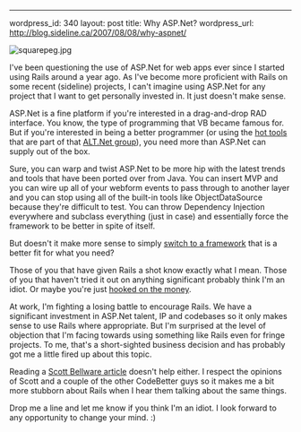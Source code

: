 --- 
wordpress_id: 340
layout: post
title: Why ASP.Net?
wordpress_url: http://blog.sideline.ca/2007/08/08/why-aspnet/

<img src='http://blog.sideline.ca/wp-content/uploads/2007/08/squarepeg.jpg' alt='squarepeg.jpg' class='left' />

<p>I've been questioning the use of ASP.Net for web apps ever since I started using Rails around a year ago.  As I've become more proficient with Rails on some recent (sideline) projects, I can't imagine using ASP.Net for any project that I want to get personally invested in.  It just doesn't make sense.</p>

<p>ASP.Net is a fine platform if you're interested in a drag-and-drop RAD interface.  You know, the type of programming that VB became famous for.  But if you're interested in being a better programmer (or using the <a href="http://weblogs.asp.net/rosherove/archive/2007/06/04/alt-net-alternative-tools-and-approaches-to-mainstream-net.aspx">hot tools</a> that are part of that <a href="http://laribee.com/blog/2007/04/10/altnet/">ALT.Net group</a>), you need more than ASP.Net can supply out of the box.</p>

<p>Sure, you can warp and twist ASP.Net to be more hip with the latest trends and tools that have been ported over from Java.  You can insert MVP and you can wire up all of your webform events to pass through to another layer and you can stop using all of the built-in tools like ObjectDataSource because they're difficult to test.  You can throw Dependency Injection everywhere and subclass everything (just in case) and essentially force the framework to be better in spite of itself.</p>

<p>But doesn't it make more sense to simply <a href="http://dotavery.com/blog/archive/2007/07/27/106320.aspx">switch to a framework</a> that is a better fit for what you need?</p>

<p>Those of you that have given Rails a shot know exactly what I mean.  Those of you that haven't tried it out on anything significant probably think I'm an idiot.  Or maybe you're just <a href="http://blog.sideline.ca/2007/06/01/net-dollars/">hooked on the money</a>.</p>

<p>At work, I'm fighting a losing battle to encourage Rails.  We have a significant investment in ASP.Net talent, IP and codebases so it only makes sense to use Rails where appropriate.  But I'm surprised at the level of objection that I'm facing towards using something like Rails even for fringe projects.  To me, that's a short-sighted business decision and has probably got me a little fired up about this topic.</p>

<p>Reading a <a href="http://codebetter.com/blogs/scott.bellware/archive/2007/08/07/166539.aspx">Scott Bellware article</a> doesn't help either.  I respect the opinions of Scott and a couple of the other CodeBetter guys so it makes me a bit more stubborn about Rails when I hear them talking about the same things.</p>

<p>Drop me a line and let me know if you think I'm an idiot.  I look forward to any opportunity to change your mind.  :)</p>
